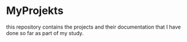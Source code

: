 # MyProjekts
this repository contains the projects and their documentation that I have done so far as part of my study.

